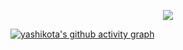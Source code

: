 <p align="center">
  <a href="https://github.com/yashikota?tab=repositories">
    <img src="https://skillicons.dev/icons?i=unreal,unity,c,cpp,rust,python,pytorch,js,ts,wasm,react,next,astro,deno,vite,linux,vscode,neovim,git,github,arduino," />
  </a>
</p>

[![yashikota's github activity graph](https://github-readme-activity-graph.cyclic.app/graph?username=yashikota&hide_border=true&theme=react-dark)](https://github.com/yashikota?tab=repositories)

<!-- <a href="https://github.com/yashikota?tab=repositories" alt="repositories" >
<img alt="kota's Top Languages" src="https://github-readme-stats.vercel.app/api/top-langs/?username=yashikota&langs_count=10&layout=compact&hide_border=true&text_color=777777&bg_color=00000000&border_color=00000000&hide=Jupyter%20Notebook" width="50%" /><img alt="github stats" width="50%" src="https://github-readme-stats.vercel.app/api?username=yashikota&hide_border=true&bg_color=00000000&theme=onedark&show_icons=ture"/>
</a> -->

<!-- [![trophy](https://github-profile-trophy.vercel.app/?username=yashikota&theme=onedark&column=7
)](https://github.com/ryo-ma/github-profile-trophy)

[![](https://raw.githubusercontent.com/yashikota/yashikota/master/profile-summary-card-output/github_dark/0-profile-details.svg)](https://github.com/vn7n24fzkq/github-profile-summary-cards)
[![](https://raw.githubusercontent.com/yashikota/yashikota/master/profile-summary-card-output/github_dark/1-repos-per-language.svg)](https://github.com/vn7n24fzkq/github-profile-summary-cards) [![](https://raw.githubusercontent.com/yashikota/yashikota/master/profile-summary-card-output/github_dark/2-most-commit-language.svg)](https://github.com/vn7n24fzkq/github-profile-summary-cards)
[![](https://raw.githubusercontent.com/yashikota/yashikota/master/profile-summary-card-output/github_dark/3-stats.svg)](https://github.com/vn7n24fzkq/github-profile-summary-cards) [![](https://raw.githubusercontent.com/yashikota/yashikota/master/profile-summary-card-output/github_dark/4-productive-time.svg)](https://github.com/vn7n24fzkq/github-profile-summary-cards)

![](https://komarev.com/ghpvc/?username=yashikota&color=blue) -->

<!-- <img src="https://github-readme-streak-stats.herokuapp.com?user=yashikota&theme=github-dark&hide_border=true&date_format=%5BY.%5Dn.j&sideNums=777777&background=00000000&border=777777&stroke=777777&ring=777777&fire=777777&currStreakNum=777777&currStreakLabel=777777&sideLabels=777777&dates=777777" width="58%" /> -->

<!-- <img src="https://activity-graph.herokuapp.com/graph?username=yashikota&bg_color=00000000&hide_border=true&color=777777&line=777777&point=777777" /> -->

<!-- <div>
<img src="https://cdn.jsdelivr.net/gh/devicons/devicon/icons/linux/linux-original.svg" width="5%" />         
<img src="https://cdn.jsdelivr.net/gh/devicons/devicon/icons/ubuntu/ubuntu-plain.svg" width="5%" />       
<img src="https://cdn.jsdelivr.net/gh/devicons/devicon/icons/vscode/vscode-original.svg" width="5%" />          
<img src="https://cdn.jsdelivr.net/gh/devicons/devicon/icons/visualstudio/visualstudio-plain.svg" width="5%" />          
<img src="https://cdn.jsdelivr.net/gh/devicons/devicon/icons/windows8/windows8-original.svg" width="5%" />          
<img src="https://cdn.jsdelivr.net/gh/devicons/devicon/icons/unity/unity-original.svg" width="5%" />     
<img src="https://cdn.jsdelivr.net/gh/devicons/devicon/icons/unrealengine/unrealengine-original.svg" width="5%" />     
<img src="https://cdn.jsdelivr.net/gh/devicons/devicon/icons/rust/rust-plain.svg" width="5%" />                    
<img src="https://cdn.jsdelivr.net/gh/devicons/devicon/icons/c/c-original.svg" width="5%"/>
<img src="https://cdn.jsdelivr.net/gh/devicons/devicon/icons/cplusplus/cplusplus-original.svg" width="5%" />          
<img src="https://cdn.jsdelivr.net/gh/devicons/devicon/icons/qt/qt-original.svg" width="5%" />          
<img src="https://cdn.jsdelivr.net/gh/devicons/devicon/icons/python/python-original.svg" width="5%" />
<img src="https://cdn.jsdelivr.net/gh/devicons/devicon/icons/opencv/opencv-original.svg" width="5%" />          
<img src="https://cdn.jsdelivr.net/gh/devicons/devicon/icons/pytest/pytest-original.svg" width="5%" />          
<img src="https://cdn.jsdelivr.net/gh/devicons/devicon/icons/fastapi/fastapi-original.svg" width="5%" />          
<img src="https://cdn.jsdelivr.net/gh/devicons/devicon/icons/pytorch/pytorch-original.svg" width="5%" />          
<img src="https://cdn.jsdelivr.net/gh/devicons/devicon/icons/tensorflow/tensorflow-original.svg" width="5%" />          
<img src="https://cdn.jsdelivr.net/gh/devicons/devicon/icons/html5/html5-original.svg" width="5%" />
<img src="https://cdn.jsdelivr.net/gh/devicons/devicon/icons/css3/css3-original.svg" width="5%" />
<img src="https://cdn.jsdelivr.net/gh/devicons/devicon/icons/javascript/javascript-original.svg" width="5%" />
<img src="https://cdn.jsdelivr.net/gh/devicons/devicon/icons/typescript/typescript-original.svg" width="5%" />
<img src="https://cdn.jsdelivr.net/gh/devicons/devicon/icons/nodejs/nodejs-original.svg" width="5%" />          
<img src="https://cdn.jsdelivr.net/gh/devicons/devicon/icons/react/react-original.svg" width="5%" />
<img src="https://cdn.jsdelivr.net/gh/devicons/devicon/icons/storybook/storybook-original.svg" width="5%" />          
<img src="https://cdn.jsdelivr.net/gh/devicons/devicon/icons/nextjs/nextjs-original.svg" width="5%" />          
<img src="https://cdn.jsdelivr.net/gh/devicons/devicon/icons/materialui/materialui-original.svg" width="5%" />        
<img src="https://cdn.jsdelivr.net/gh/devicons/devicon/icons/tailwindcss/tailwindcss-plain.svg" width="5%" />            
<img src="https://cdn.jsdelivr.net/gh/devicons/devicon/icons/docker/docker-original.svg" width="5%" />
<img src="https://cdn.jsdelivr.net/gh/devicons/devicon/icons/flutter/flutter-original.svg" width="5%" />
<img src="https://cdn.jsdelivr.net/gh/devicons/devicon/icons/dart/dart-original.svg" width="5%" />
<img src="https://cdn.jsdelivr.net/gh/devicons/devicon/icons/git/git-original.svg" width="5%" />
<img src="https://cdn.jsdelivr.net/gh/devicons/devicon/icons/github/github-original.svg" width="5%" />
<img src="https://cdn.jsdelivr.net/gh/devicons/devicon/icons/go/go-original-wordmark.svg" width="5%" />
<img src="https://cdn.jsdelivr.net/gh/devicons/devicon/icons/java/java-original.svg" width="5%" />
<img src="https://cdn.jsdelivr.net/gh/devicons/devicon/icons/kotlin/kotlin-original.svg" width="5%" />
<img src="https://cdn.jsdelivr.net/gh/devicons/devicon/icons/markdown/markdown-original.svg" width="5%" />
<img src="https://cdn.jsdelivr.net/gh/devicons/devicon/icons/blender/blender-original.svg" width="5%" />
</div> -->
